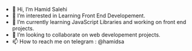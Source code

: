 - 👋 Hi, I’m Hamid Salehi
- 👀 I’m interested in Learning Front End Developement.
- 🌱 I’m currently learning JavaScript Libraries and working on front end projects.
- 💞️ I’m looking to collaborate on web developement projects.
- 📫 How to reach me on telegram : @hamidsa

<!---
S-Hams/S-Hams is a ✨ special ✨ repository because its `README.md` (this file) appears on your GitHub profile.
You can click the Preview link to take a look at your changes.
--->
